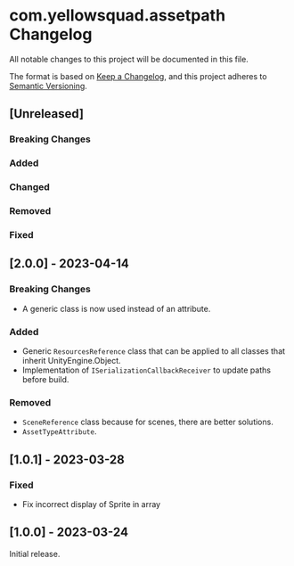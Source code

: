 # com.yellowsquad.assetpath Changelog
All notable changes to this project will be documented in this file.

The format is based on [Keep a Changelog](https://keepachangelog.com/en/1.0.0/), and this project adheres to [Semantic Versioning](https://semver.org/spec/v2.0.0.html).



## [Unreleased]

### Breaking Changes

### Added

### Changed

### Removed

### Fixed



## [2.0.0] - 2023-04-14

### Breaking Changes
- A generic class is now used instead of an attribute.

### Added
- Generic `ResourcesReference` class that can be applied to all classes that inherit UnityEngine.Object.
- Implementation of `ISerializationCallbackReceiver` to update paths before build.

### Removed
- `SceneReference` class because for scenes, there are better solutions.
- `AssetTypeAttribute`.



## [1.0.1] - 2023-03-28

### Fixed
- Fix incorrect display of Sprite in array



## [1.0.0] - 2023-03-24

Initial release.